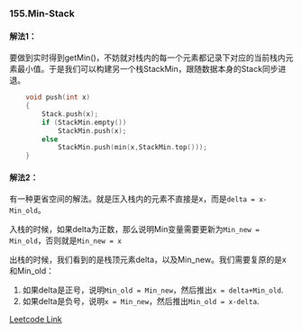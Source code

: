 ### 155.Min-Stack

#### 解法1： 
要做到实时得到getMin()，不妨就对栈内的每一个元素都记录下对应的当前栈内元素最小值。于是我们可以构建另一个栈StackMin，跟随数据本身的Stack同步进退。
```cpp
    void push(int x) 
    {
        Stack.push(x);
        if (StackMin.empty())
            StackMin.push(x);
        else
            StackMin.push(min(x,StackMin.top()));
    }
```    

#### 解法2：
有一种更省空间的解法。就是压入栈内的元素不直接是x，而是```delta = x-Min_old```。

入栈的时候，如果delta为正数，那么说明Min变量需要更新为```Min_new = Min_old```，否则就是```Min_new = x```

出栈的时候，我们看到的是栈顶元素delta，以及Min_new。我们需要复原的是x和Min_old：

1. 如果delta是正号，说明```Min_old = Min_new```，然后推出```x = delta+Min_old```.
2. 如果delta是负号，说明```x = Min_new```，然后推出```Min_old = x-delta```.


[Leetcode Link](https://leetcode.com/problems/min-stack)